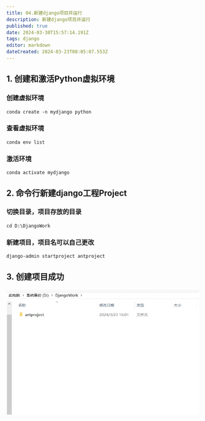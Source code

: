 ```yaml
---
title: 04.新建django项目并运行
description: 新建django项目并运行
published: true
date: 2024-03-30T15:57:14.191Z
tags: django
editor: markdown
dateCreated: 2024-03-23T08:05:07.553Z
---
```


## 1. 创建和激活Python虚拟环境
### 创建虚拟环境
```
conda create -n mydjango python
```
### 查看虚拟环境
```
conda env list
```
### 激活环境
```
conda activate mydjango
```

## 2. 命令行新建django工程Project
### 切换目录，项目存放的目录
```
cd D:\DjangoWork
```
### 新建项目，项目名可以自己更改
```
django-admin startproject antproject
```

## 3. 创建项目成功
![创建项目成功.png](/wiki/python/django/创建项目成功.png)



